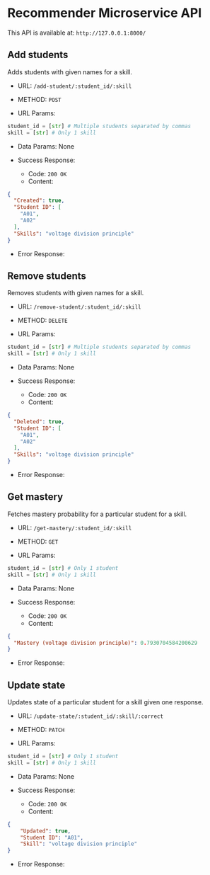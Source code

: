 # Recommender Microservice API

This API is available at: `http://127.0.0.1:8000/`

## Add students

Adds students with given names for a skill.

- URL: `/add-student/:student_id/:skill`

- METHOD: `POST`

- URL Params:

```python
student_id = [str] # Multiple students separated by commas
skill = [str] # Only 1 skill
```

- Data Params:
None

- Success Response:
  - Code: `200 OK`
  - Content:

```json
{
  "Created": true,
  "Student ID": [
    "A01",
    "A02"
  ],
  "Skills": "voltage division principle"
}
```

- Error Response:

## Remove students

Removes students with given names for a skill.

- URL: `/remove-student/:student_id/:skill`

- METHOD: `DELETE`

- URL Params:

```python
student_id = [str] # Multiple students separated by commas
skill = [str] # Only 1 skill
```

- Data Params:
None

- Success Response:
  - Code: `200 OK`
  - Content:
```json
{
  "Deleted": true,
  "Student ID": [
    "A01",
    "A02"
  ],
  "Skills": "voltage division principle"
}
```

- Error Response:

## Get mastery

Fetches mastery probability for a particular student for a skill.

- URL: `/get-mastery/:student_id/:skill`

- METHOD: `GET`

- URL Params:

```python
student_id = [str] # Only 1 student
skill = [str] # Only 1 skill
```

- Data Params:
None

- Success Response:
  - Code: `200 OK`
  - Content:

```json
{
  "Mastery (voltage division principle)": 0.7930704584200629
}
```

- Error Response:

## Update state

Updates state of a particular student for a skill given one response.

- URL: `/update-state/:student_id/:skill/:correct`

- METHOD: `PATCH`

- URL Params:

```python
student_id = [str] # Only 1 student
skill = [str] # Only 1 skill
```

- Data Params:
None

- Success Response:
  - Code: `200 OK`
  - Content:

```json
{
    "Updated": true,
    "Student ID": "A01",
    "Skill": "voltage division principle"
}
```

- Error Response:
